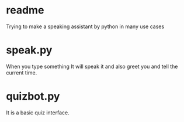 # readme
Trying to make a speaking assistant by python in many use cases

# speak.py
When you type something It will speak it and also greet you and tell the current time.
# quizbot.py
It is a basic quiz interface.
